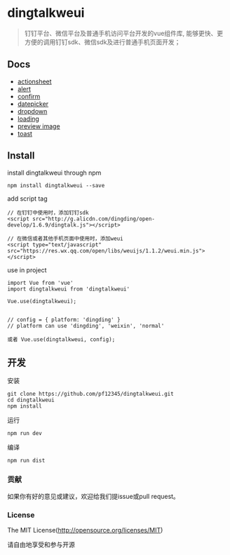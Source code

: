 # dingtalkweui

> 钉钉平台、微信平台及普通手机访问平台开发的vue组件库, 能够更快、更方便的调用钉钉sdk、微信sdk及进行普通手机页面开发；


## Docs

- [actionsheet](docs/actionsheet.md)
- [alert](docs/alert.md)
- [confirm](docs/confirm.md)
- [datepicker](docs/datepicker.md)
- [dropdown](docs/dropdown.md)
- [loading](docs/loading.md)
- [preview image](docs/previewImage.md)
- [toast](docs/toast.md)

## Install

install dingtalkweui through npm

```
npm install dingtalkweui --save
```


add script tag

```
// 在钉钉中使用时，添加钉钉sdk
<script src="http://g.alicdn.com/dingding/open-develop/1.6.9/dingtalk.js"></script>

// 在微信或者其他手机页面中使用时，添加weui
<script type="text/javascript" src="https://res.wx.qq.com/open/libs/weuijs/1.1.2/weui.min.js"></script>

```

use in project

```
import Vue from 'vue'
import dingtalkweui from 'dingtalkweui'

Vue.use(dingtalkweui);


// config = { platform: 'dingding' }
// platform can use 'dingding', 'weixin', 'normal' 

或者 Vue.use(dingtalkweui, config); 

```

## 开发

安装

```
git clone https://github.com/pf12345/dingtalkweui.git
cd dingtalkweui
npm install
```

运行

```
npm run dev
```

编译

```
npm run dist
```

<!-- ### 文档

<a href="https://pf12345.gitbooks.io/dingtalkweui-api/content/" target="_blank">Documents</a> -->


### 贡献

如果你有好的意见或建议，欢迎给我们提issue或pull request。


### License

The MIT License(http://opensource.org/licenses/MIT)

请自由地享受和参与开源

